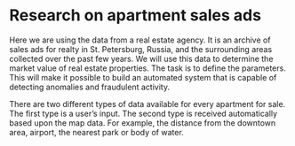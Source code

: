 # Research on apartment sales ads

Here we are using the data from a real estate agency. It is an archive of sales ads for realty in St. Petersburg, Russia, and the surrounding areas collected over the past few years. We will use this data to determine the market value of real estate properties. The task is to define the parameters. This will make it possible to build an automated system that is capable of detecting anomalies and fraudulent activity.

There are two different types of data available for every apartment for sale. The first type is a user’s input. The second type is received automatically based upon the map data. For example, the distance from the downtown area, airport, the nearest park or body of water. 

